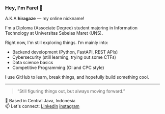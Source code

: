 ### Hey, I'm Farel 👋  
A.K.A **hiragaze** — my online nickname!

I'm a Diploma (Associate Degree) student majoring in Information Technology at Universitas Sebelas Maret (UNS).

Right now, I'm still exploring things. I’m mainly into:
- Backend development (Python, FastAPI, REST APIs)
- Cybersecurity (still learning, trying out some CTFs)
- Data science basics
- Competitive Programming (OI and CPC style)

I use GitHub to learn, break things, and hopefully build something cool.  

---

> “Still figuring things out, but always moving forward.”

📍 Based in Central Java, Indonesia  
📫 Let's connect: 
[LinkedIn](https://www.linkedin.com/in/hiragaze)
[instagram](https://www.instagram.com/hiragaze)
